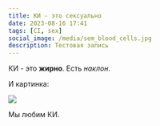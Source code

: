 ```yaml
---
title: КИ - это сексуально
date: 2023-08-16 17:41
tags: [CI, sex]
social_image: /media/sem_blood_cells.jpg
description: Тестовая запись
---
```

К﻿И - это **жирно**. Есть *наклон*.

И﻿ картинка:

![](/media/blood_vessels_structure.jpg)



М﻿ы любим КИ.